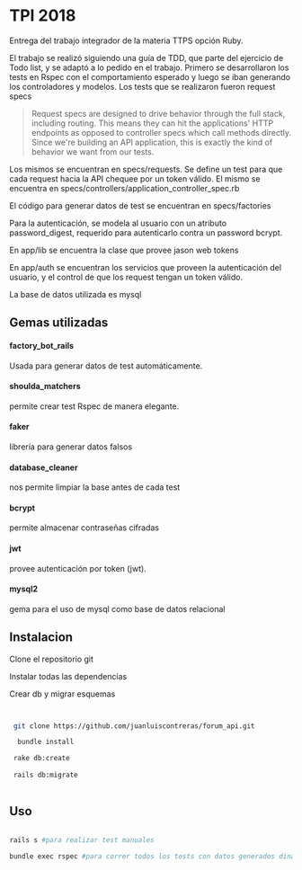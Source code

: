 # TPI 2018

Entrega del trabajo integrador de la materia TTPS opción Ruby.

El trabajo se realizó siguiendo una guía de TDD, que parte del ejercicio de Todo list, y se adaptó a lo pedido en el trabajo. Primero se desarrollaron los tests en Rspec con el comportamiento esperado y luego se iban generando los controladores y modelos.
Los tests que se realizaron fueron request specs

> Request specs are designed to drive behavior through the full stack, including routing. This means they can hit the applications' HTTP endpoints as opposed to controller specs which call methods directly. Since we're building an API application, this is exactly the kind of behavior we want from our tests.

Los mismos se encuentran en specs/requests. Se define un test para que cada request hacia la API chequee por un token válido. El mismo se encuentra en specs/controllers/application_controller_spec.rb

El código para generar datos de test se encuentran en specs/factories

Para la autenticación, se modela al usuario con un atributo password_digest, requerido para autenticarlo contra un password bcrypt.

En app/lib se encuentra la clase que provee jason web tokens

En app/auth se encuentran los servicios que proveen la autenticación del usuario, y el control de que los request tengan un token válido.

La base de datos utilizada es mysql


## Gemas utilizadas

#### factory_bot_rails

Usada para generar datos de test automáticamente.

#### shoulda_matchers

permite crear test Rspec de manera elegante.

#### faker

librería para generar datos falsos

#### database_cleaner

nos permite limpiar la base antes de cada test

#### bcrypt

permite almacenar contraseñas cifradas

#### jwt

provee autenticación por token (jwt).

#### mysql2

gema para el uso de mysql como base de datos relacional

## Instalacion

Clone el repositorio git

Instalar todas las dependencias

Crear db y migrar esquemas



```bash


 git clone https://github.com/juanluiscontreras/forum_api.git

  bundle install

 rake db:create 
 
 rails db:migrate 
 


```

## Uso

```bash

rails s #para realizar test manuales

bundle exec rspec #para correr todos los tests con datos generados dinámicamente'
```

